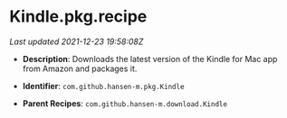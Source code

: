 # Kindle.pkg.recipe

_Last updated 2021-12-23 19:58:08Z_

- **Description**: Downloads the latest version of the Kindle for Mac app from Amazon and packages it.

- **Identifier**: `com.github.hansen-m.pkg.Kindle`

- **Parent Recipes**: `com.github.hansen-m.download.Kindle`